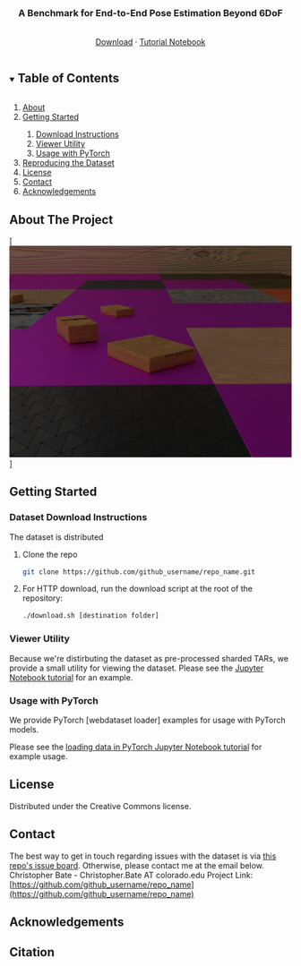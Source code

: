 <!--
*** Thanks for checking out the Best-README-Template. If you have a suggestion
*** that would make this better, please fork the repo and create a pull request
*** or simply open an issue with the tag "enhancement".
*** Thanks again! Now go create something AMAZING! :D
***
***
***
*** To avoid retyping too much info. Do a search and replace for the following:
*** github_username, repo_name, twitter_handle, email, project_title, project_description
-->



<!-- PROJECT SHIELDS -->
<!--
*** I'm using markdown "reference style" links for readability.
*** Reference links are enclosed in brackets [ ] instead of parentheses ( ).
*** See the bottom of this document for the declaration of the reference variables
*** for contributors-url, forks-url, etc. This is an optional, concise syntax you may use.
*** https://www.markdownguide.org/basic-syntax/#reference-style-links
-->
<!-- [![Contributors][contributors-shield]][contributors-url]
[![Forks][forks-shield]][forks-url]
[![Stargazers][stars-shield]][stars-url]
[![Issues][issues-shield]][issues-url]
[![MIT License][license-shield]][license-url]
[![LinkedIn][linkedin-shield]][linkedin-url] -->



<!-- PROJECT LOGO -->
<br />
<p align="center">
  <h3 align="center">A Benchmark for End-to-End Pose Estimation Beyond 6DoF</h3>
  <p align="center">
    <br />
    <a href="https://github.com/github_username/repo_name">Download</a>
    ·
    <a href="https://github.com/github_username/repo_name/issues">Tutorial Notebook</a>    
  </p>
</p>

<!-- TABLE OF CONTENTS -->
<details open="open">
  <summary><h2 style="display: inline-block">Table of Contents</h2></summary>
  <ol>   
    <li><a href="#about-the-project">About</a></li>
    <li><a href="#getting-started">Getting Started</a></li>
    <ol>
        <li><a href="#download-instructions">Download Instructions</a></li>
        <li><a href="#viewer-utility">Viewer Utility</a></li>
        <li><a href="#usage-with-pytorch">Usage with PyTorch</a></li>
    </ol>
    <li><a href="#reproducing-the-dataset">Reproducing the Dataset</a></li>    
    <li><a href="#license">License</a></li>
    <li><a href="#contact">Contact</a></li>    
    <li><a href="#acknowledgements">Acknowledgements</a></li>    
  </ol>
</details>

<!-- ABOUT THE PROJECT -->
## About The Project

[![Product Name Screen Shot][dataset-examples]]


<!-- GETTING STARTED -->
## Getting Started


### Dataset Download Instructions

The dataset is distributed

  
1. Clone the repo
   ```sh
   git clone https://github.com/github_username/repo_name.git
   ```

2. For HTTP download, run the download script at the root of the repository:
   ```sh
   ./download.sh [destination folder]
   ```

### Viewer Utility

Because we're distirbuting the dataset as pre-processed sharded TARs, we provide a small utility for viewing the dataset.
Please see the [Jupyter Notebook tutorial](./tutorial.ipynb) for an example.


<!-- USAGE EXAMPLES -->
### Usage with PyTorch

We provide PyTorch [webdataset loader] examples for usage with PyTorch models.

Please see the [loading data in PyTorch Jupyter Notebook tutorial](./pytorch-usage.ipynb) for example usage.

<!-- LICENSE -->
## License

Distributed under the Creative Commons license.


<!-- CONTACT -->
## Contact

The best way to get in touch regarding issues with the dataset is via [this repo's issue board](). Otherwise, please contact me at the email below.
Christopher Bate - Christopher.Bate AT colorado.edu
Project Link: [https://github.com/github_username/repo_name](https://github.com/github_username/repo_name)


## Acknowledgements


<!-- ACKNOWLEDGEMENTS -->
## Citation



<!-- MARKDOWN LINKS & IMAGES -->
<!-- https://www.markdownguide.org/basic-syntax/#reference-style-links -->
[dataset-examples]: imgs/dataset-example1.png
<!-- [contributors-shield]: https://img.shields.io/github/contributors/github_username/repo.svg?style=for-the-badge
[contributors-url]: https://github.com/github_username/repo/graphs/contributors
[forks-shield]: https://img.shields.io/github/forks/github_username/repo.svg?style=for-the-badge
[forks-url]: https://github.com/github_username/repo/network/members
[stars-shield]: https://img.shields.io/github/stars/github_username/repo.svg?style=for-the-badge
[stars-url]: https://github.com/github_username/repo/stargazers
[issues-shield]: https://img.shields.io/github/issues/github_username/repo.svg?style=for-the-badge
[issues-url]: https://github.com/github_username/repo/issues
[license-shield]: https://img.shields.io/github/license/github_username/repo.svg?style=for-the-badge
[license-url]: https://github.com/github_username/repo/blob/master/LICENSE.txt
[linkedin-shield]: https://img.shields.io/badge/-LinkedIn-black.svg?style=for-the-badge&logo=linkedin&colorB=555
[linkedin-url]: https://linkedin.com/in/github_username -->